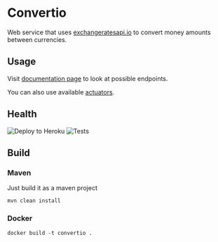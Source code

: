 # Convertio

Web service that uses [exchangeratesapi.io](https://exchangeratesapi.io) to convert money amounts between currencies.

## Usage
Visit [documentation page](https://alexander-shelyugov-convertio.herokuapp.com/docs) to look at possible endpoints.

You can also use available [actuators](https://alexander-shelyugov-convertio.herokuapp.com/actuator).

## Health
![Deploy to Heroku](https://github.com/AlexanderShelyugov/Convertio/actions/workflows/heroku.yml/badge.svg)
![Tests](https://github.com/AlexanderShelyugov/Convertio/actions/workflows/tests.yml/badge.svg)

## Build

### Maven

Just build it as a maven project

```shell
mvn clean install
```

### Docker
```shell
docker build -t convertio .
```
